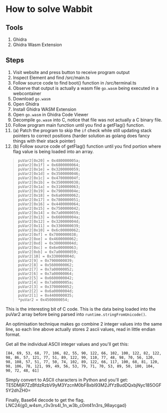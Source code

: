 # How to solve Wabbit
## Tools
1. Ghidra
2. Ghidra Wasm Extension

## Steps
1. Visit website and press button to receive program output
2. Inspect Element and find /src/main.ts
3. Follow source code to find boot() function in /src/terminal.ts
4. Observe that output is actually a wasm file `go.wasm` being executed in a webcontainer
5. Download `go.wasm`
6. Open Ghidra
7. Install Ghidra WASM Extension
8. Open `go.wasm` in Ghidra Code Viewer
9. Decompile `go.wasm` into C, notice that file was not actually a C binary file.
10. Follow program main function until you find a getFlag() function.
11. (a) Patch the program to skip the `if` check while still updating stack pointers to correct positions (harder solution as golang does fancy things with their stack pointer)
11. (b) Follow source code of getFlag() function until you find portion where flag value is being loaded into an array.
>     puVar2[0x20] = 0x480000005a;
>     puVar2[0x1f] = 0x6800000064;
>     puVar2[0x1e] = 0x3200000059;
>     puVar2[0x1d] = 0x3500000046;
>     puVar2[0x1c] = 0x470000004f;
>     puVar2[0x1b] = 0x3500000038;
>     puVar2[0x1a] = 0x3100000063;
>     puVar2[0x19] = 0x790000004e;
>     puVar2[0x18] = 0x6a00000062;
>     puVar2[0x17] = 0x7800000051;
>     puVar2[0x16] = 0x4400000064;
>     puVar2[0x15] = 0x7500000042;
>     puVar2[0x14] = 0x7a00000059;
>     puVar2[0x13] = 0x660000004a;
>     puVar2[0x12] = 0x320000004d;
>     puVar2[0x11] = 0x3300000039;
>     puVar2[0x10] = 0x6c00000062;
>     puVar2[0xf] = 0x7800000038;
>     puVar2[0xe] = 0x4600000062;
>     puVar2[0xd] = 0x300000004d;
>     puVar2[0xc] = 0x6e00000063;
>     puVar2[0xb] = 0x7a00000059;
>     puVar2[10] = 0x330000004d;
>     puVar2[9] = 0x7900000039;
>     puVar2[8] = 0x5600000062;
>     puVar2[7] = 0x7a00000052;
>     puVar2[6] = 0x7a00000064;
>     puVar2[5] = 0x6600000042;
>     puVar2[4] = 0x7a0000005a;
>     puVar2[3] = 0x3700000052;
>     puVar2[2] = 0x6a0000004d;
>     puVar2[1] = 0x4400000035;
>     *puVar2 = 0x4500000054;

This is the interesting bit of C code. This is the data being loaded into the puVar2 array before being parsed into `runtime.stringFromUnicode()`.

An optimisation technique makes go combine 2 integer values into the same line, so each line above actually stores 2 ascii values, read in little endian format.

Get all the individual ASCII integer values and you'll get this:
```
[84, 69, 53, 68, 77, 106, 82, 55, 90, 122, 66, 102, 100, 122, 82, 122, 98, 86, 57, 121, 77, 51, 89, 122, 99, 110, 77, 48, 98, 70, 56, 120, 98, 108, 57, 51, 77, 50, 74, 102, 89, 122, 66, 117, 100, 68, 81, 120, 98, 106, 78, 121, 99, 49, 56, 53, 79, 71, 70, 53, 89, 50, 100, 104, 90, 72, 48, 61]
```

Simply convert to ASCII characters in Python and you'll get:
TE5DMjR7ZzBfdzRzbV9yM3YzcnM0bF8xbl93M2JfYzBudDQxbjNyc185OGF5Y2dhZH0=

Finally, Base64 decode to get the flag.
LNC24{g0_w4sm_r3v3rs4l_1n_w3b_c0nt41n3rs_98aycgad}